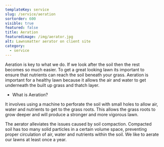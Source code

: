 ```yaml
---
templateKey: service
slug: /service/aeration
sortorder: 600
visible: true
featured: false
title: Aeration
featuredimage: /img/aerator.jpg
alt: Lawnsmatter aerator on client site
category:
  - service
---
```

Aeration is key to what we do.  If we look after the soil then the rest becomes so much easier.  To get a great looking lawn its important to ensure that nutrients can reach the soil beneath your grass.  Aeration is important for a healthy lawn because it allows the air and water to get underneath the built up grass and thatch layer.

- What is Aeration? 

It involves using a machine to perforate the soil with small holes to allow air, water and nutrients to get to the grass roots.  This allows the grass roots to grow deeper and will produce a stronger and more vigorous lawn.  

The aerator alleviates the issues caused by soil compaction.  Compacted soil has too many solid particles in a certain volume space, preventing proper circulation of air, water and nutrients within the soil.   We like to aerate our lawns at least once a year.
